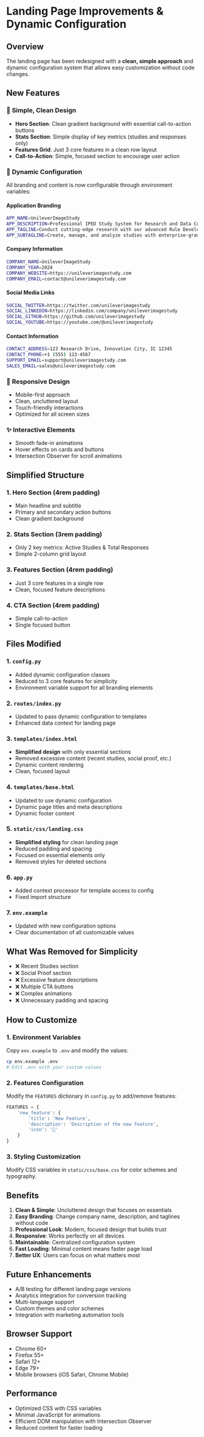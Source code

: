 # Landing Page Improvements & Dynamic Configuration

## Overview
The landing page has been redesigned with a **clean, simple approach** and dynamic configuration system that allows easy customization without code changes.

## New Features

### 🎨 **Simple, Clean Design**
- **Hero Section**: Clean gradient background with essential call-to-action buttons
- **Stats Section**: Simple display of key metrics (studies and responses only)
- **Features Grid**: Just 3 core features in a clean row layout
- **Call-to-Action**: Simple, focused section to encourage user action

### 🔧 **Dynamic Configuration**
All branding and content is now configurable through environment variables:

#### Application Branding
```bash
APP_NAME=UnileverImageStudy
APP_DESCRIPTION=Professional IPED Study System for Research and Data Collection
APP_TAGLINE=Conduct cutting-edge research with our advanced Rule Developing Experimentatio platform
APP_SUBTAGLINE=Create, manage, and analyze studies with enterprise-grade tools
```

#### Company Information
```bash
COMPANY_NAME=UnileverImageStudy
COMPANY_YEAR=2024
COMPANY_WEBSITE=https://unileverimagestudy.com
COMPANY_EMAIL=contact@unileverimagestudy.com
```

#### Social Media Links
```bash
SOCIAL_TWITTER=https://twitter.com/unileverimagestudy
SOCIAL_LINKEDIN=https://linkedin.com/company/unileverimagestudy
SOCIAL_GITHUB=https://github.com/unileverimagestudy
SOCIAL_YOUTUBE=https://youtube.com/@unileverimagestudy
```

#### Contact Information
```bash
CONTACT_ADDRESS=123 Research Drive, Innovation City, IC 12345
CONTACT_PHONE=+1 (555) 123-4567
SUPPORT_EMAIL=support@unileverimagestudy.com
SALES_EMAIL=sales@unileverimagestudy.com
```

### 📱 **Responsive Design**
- Mobile-first approach
- Clean, uncluttered layout
- Touch-friendly interactions
- Optimized for all screen sizes

### ✨ **Interactive Elements**
- Smooth fade-in animations
- Hover effects on cards and buttons
- Intersection Observer for scroll animations

## **Simplified Structure**

### 1. **Hero Section** (4rem padding)
- Main headline and subtitle
- Primary and secondary action buttons
- Clean gradient background

### 2. **Stats Section** (3rem padding)
- Only 2 key metrics: Active Studies & Total Responses
- Simple 2-column grid layout

### 3. **Features Section** (4rem padding)
- Just 3 core features in a single row
- Clean, focused feature descriptions

### 4. **CTA Section** (4rem padding)
- Simple call-to-action
- Single focused button

## Files Modified

### 1. `config.py`
- Added dynamic configuration classes
- Reduced to 3 core features for simplicity
- Environment variable support for all branding elements

### 2. `routes/index.py`
- Updated to pass dynamic configuration to templates
- Enhanced data context for landing page

### 3. `templates/index.html`
- **Simplified design** with only essential sections
- Removed excessive content (recent studies, social proof, etc.)
- Dynamic content rendering
- Clean, focused layout

### 4. `templates/base.html`
- Updated to use dynamic configuration
- Dynamic page titles and meta descriptions
- Dynamic footer content

### 5. `static/css/landing.css`
- **Simplified styling** for clean landing page
- Reduced padding and spacing
- Focused on essential elements only
- Removed styles for deleted sections

### 6. `app.py`
- Added context processor for template access to config
- Fixed import structure

### 7. `env.example`
- Updated with new configuration options
- Clear documentation of all customizable values

## **What Was Removed for Simplicity**

- ❌ Recent Studies section
- ❌ Social Proof section  
- ❌ Excessive feature descriptions
- ❌ Multiple CTA buttons
- ❌ Complex animations
- ❌ Unnecessary padding and spacing

## How to Customize

### 1. **Environment Variables**
Copy `env.example` to `.env` and modify the values:

```bash
cp env.example .env
# Edit .env with your custom values
```

### 2. **Features Configuration**
Modify the `FEATURES` dictionary in `config.py` to add/remove features:

```python
FEATURES = {
    'new_feature': {
        'title': 'New Feature',
        'description': 'Description of the new feature',
        'icon': '🚀'
    }
}
```

### 3. **Styling Customization**
Modify CSS variables in `static/css/base.css` for color schemes and typography.

## Benefits

1. **Clean & Simple**: Uncluttered design that focuses on essentials
2. **Easy Branding**: Change company name, description, and taglines without code
3. **Professional Look**: Modern, focused design that builds trust
4. **Responsive**: Works perfectly on all devices
5. **Maintainable**: Centralized configuration system
6. **Fast Loading**: Minimal content means faster page load
7. **Better UX**: Users can focus on what matters most

## Future Enhancements

- A/B testing for different landing page versions
- Analytics integration for conversion tracking
- Multi-language support
- Custom themes and color schemes
- Integration with marketing automation tools

## Browser Support

- Chrome 60+
- Firefox 55+
- Safari 12+
- Edge 79+
- Mobile browsers (iOS Safari, Chrome Mobile)

## Performance

- Optimized CSS with CSS variables
- Minimal JavaScript for animations
- Efficient DOM manipulation with Intersection Observer
- Reduced content for faster loading
